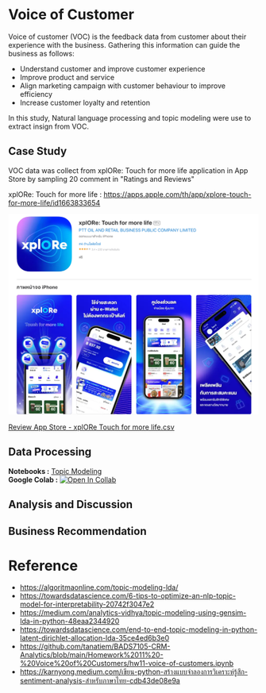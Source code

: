 # Voice of Customer 
Voice of customer (VOC) is the feedback data from customer about their experience with the business. Gathering this information can guide the business as follows:
* Understand customer and improve customer experience
* Improve product and service
* Align marketing campaign with customer behaviour to improve efficiency
* Increase customer loyalty and retention

In this study, Natural language processing and topic modeling were use to extract insign from VOC.

## Case Study
VOC data was collect from xplORe: Touch for more life application in App Store by sampling 20 comment in "Ratings and Reviews"

xplORe: Touch for more life : https://apps.apple.com/th/app/xplore-touch-for-more-life/id1663833654

<img width="650" alt="xplORe app screen" src="https://github.com/ZeroGravigra/MADT8101-Customer-Analytics/blob/0776419e8626a66f494043326304fcda742e3122/Homework%205%20Voice%20of%20Customer%20by%20NLP/Raw%20Data/xplORe%20app%20screen.png">

[Review App Store - xplORe Touch for more life.csv](https://github.com/ZeroGravigra/MADT8101-Customer-Analytics/blob/2133dc6e4775f5b43b35e2da8c43146be2e7b3cf/Homework%205%20Voice%20of%20Customer%20by%20NLP/Raw%20Data/Review%20App%20Store%20-%20xplORe%20Touch%20for%20more%20life.csv)

## Data Processing
**Notebooks :** [Topic Modeling](./Topic_Modeling_xplORe.ipynb)  
**Google Colab :** [![Open In Collab](https://colab.research.google.com/assets/colab-badge.svg)](https://colab.research.google.com/github/ZeroGravigra/MADT8101-Customer-Analytics/blob/main/Topic_Modeling_xplORe.ipynb)

## Analysis and Discussion


## Business Recommendation


# Reference
* https://algoritmaonline.com/topic-modeling-lda/
* https://towardsdatascience.com/6-tips-to-optimize-an-nlp-topic-model-for-interpretability-20742f3047e2
* https://medium.com/analytics-vidhya/topic-modeling-using-gensim-lda-in-python-48eaa2344920
* https://towardsdatascience.com/end-to-end-topic-modeling-in-python-latent-dirichlet-allocation-lda-35ce4ed6b3e0
* https://github.com/tanatiem/BADS7105-CRM-Analytics/blob/main/Homework%2011%20-%20Voice%20of%20Customers/hw11-voice-of-customers.ipynb
* https://karnyong.medium.com/เขียน-python-สร้างแบบจำลองการวิเคราะห์รู้สึก-sentiment-analysis-สำหรับภาษาไทย-cdb43de08e9a
